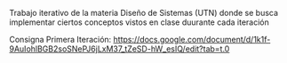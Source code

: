 Trabajo iterativo de la materia Diseño de Sistemas (UTN) donde se busca implementar ciertos conceptos vistos en clase duurante cada iteración

Consigna Primera Iteración: https://docs.google.com/document/d/1k1f-9AuIohlBGB2soSNePJ6jLxM37_tZeSD-hW_esIQ/edit?tab=t.0
